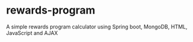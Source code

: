 # rewards-program
 A simple rewards program calculator using Spring boot, MongoDB, HTML, JavaScript and AJAX
